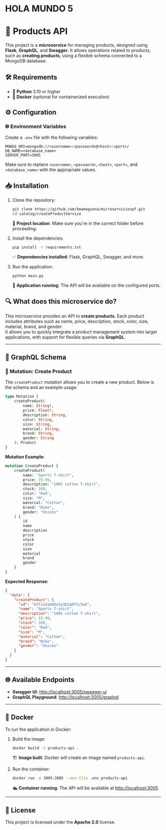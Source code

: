 # HOLA MUNDO 5

# 🚀 Products API

This project is a **microservice** for managing products, designed using **Flask**, **GraphQL**, and **Swagger**. It allows operations related to products, such as **creating products**, using a flexible schema connected to a MongoDB database.

## 🛠️ Requirements

- 🐍 **Python** 3.10 or higher
- 🐳 **Docker** (optional for containerized execution)

## ⚙️ Configuration

### 🌐 Environment Variables

Create a `.env` file with the following variables:

```plaintext
MONGO_URI=mongodb://<username>:<password>@<host>:<port>/
DB_NAME=<database_name>
SERVER_PORT=3005
```

Make sure to replace `<username>`, `<password>`, `<host>`, `<port>`, and `<database_name>` with the appropriate values.

## 📥 Installation

1. Clone the repository:
   ```bash
   git clone https://github.com/kmamaguana/microserviciospf.git
   cd catalog/createProductService
   ```
   📁 **Project location**: Make sure you're in the correct folder before proceeding.

2. Install the dependencies:
   ```bash
   pip install -r requirements.txt
   ```
   ✅ **Dependencies installed**: Flask, GraphQL, Swagger, and more.

3. Run the application:
   ```bash
   python main.py
   ```
   🚀 **Application running**: The API will be available on the configured ports.

## 🔍 What does this microservice do?

This microservice provides an API to **create products**. Each product includes attributes such as name, price, description, stock, color, size, material, brand, and gender.  
It allows you to quickly integrate a product management system into larger applications, with support for flexible queries via **GraphQL**.

---

## 📘 GraphQL Schema

### 🎯 **Mutation: Create Product**

The `createProduct` mutation allows you to create a new product. Below is the schema and an example usage:

```graphql
type Mutation {
    createProduct(
        name: String!,
        price: Float!,
        description: String,
        color: String,
        size: String,
        material: String,
        brand: String,
        gender: String
    ): Product
}
```

**Mutation Example:**

```graphql
mutation CreateProduct {
    createProduct(
        name: "Sports T-shirt",
        price: 19.99,
        description: "100% cotton T-shirt",
        stock: 100,
        color: "Red",
        size: "M",
        material: "Cotton",
        brand: "Nike",
        gender: "Unisex"
    ) {
        id
        name
        description
        price
        stock
        color
        size
        material
        brand
        gender
    }
}
```

**Expected Response:**

```json
{
  "data": {
    "createProduct": {
      "id": "63f1e2a0d8e2e3b2a0f1c5e8",
      "name": "Sports T-shirt",
      "description": "100% cotton T-shirt",
      "price": 19.99,
      "stock": 100,
      "color": "Red",
      "size": "M",
      "material": "Cotton",
      "brand": "Nike",
      "gender": "Unisex"
    }
  }
}
```

---

## 🌐 Available Endpoints

- **Swagger UI**: [http://localhost:3005/swagger-ui](http://localhost:3005/swagger-ui)
- **GraphQL Playground**: [http://localhost:3005/graphql](http://localhost:3005/graphql)

---

## 🐳 Docker

To run the application in Docker:

1. Build the image:
   ```bash
   docker build -t products-api .
   ```
   🏗️ **Image built**: Docker will create an image named `products-api`.

2. Run the container:
   ```bash
   docker run -p 3005:3005 --env-file .env products-api
   ```
   🛳️ **Container running**: The API will be available at [http://localhost:3005](http://localhost:3005).

---

## 📜 License

This project is licensed under the **Apache 2.0** license.

